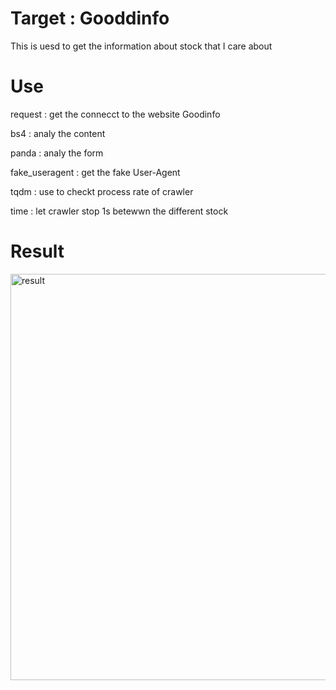 # Target : Gooddinfo
This is uesd to get the information about  stock that I care about 
# Use
request : get the connecct to the website Goodinfo

bs4 : analy the content

panda : analy the form 

fake_useragent : get the fake User-Agent

tqdm : use to checkt process rate of crawler

time : let crawler stop 1s betewwn the different stock
# Result
<img width="650" alt="result" src="https://user-images.githubusercontent.com/81294928/124376052-a5a40000-dcd7-11eb-98ca-185cb507e097.png">
